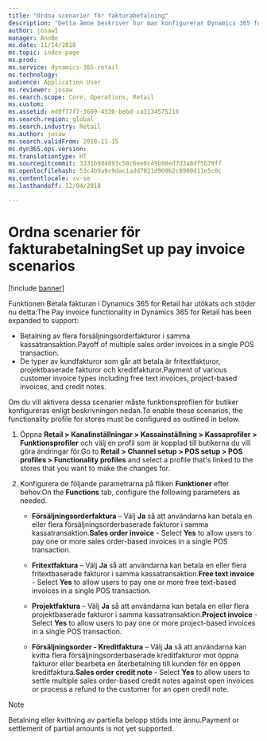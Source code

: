 ```yaml
---
title: "Ordna scenarier för fakturabetalning"
description: "Detta ämne beskriver hur man konfigurerar Dynamics 365 for Retail så att det stöder olika scenarier som gäller fakturabetalningar."
author: josaw1
manager: AnnBe
ms.date: 11/14/2018
ms.topic: index-page
ms.prod: 
ms.service: dynamics-365-retail
ms.technology: 
audience: Application User
ms.reviewer: josaw
ms.search.scope: Core, Operations, Retail
ms.custom: 
ms.assetid: ed0f77f7-3609-4330-bebd-ca3134575216
ms.search.region: global
ms.search.industry: Retail
ms.author: josaw
ms.search.validFrom: 2018-11-15
ms.dyn365.ops.version: 
ms.translationtype: HT
ms.sourcegitcommit: 3331b984693c58c6ee8c49b98ed7d3a8df5b79ff
ms.openlocfilehash: 53c4b9a9c9dac1add7021d909b2c8900d11e5c0c
ms.contentlocale: sv-se
ms.lasthandoff: 12/04/2018

---
```

# <a name="set-up-pay-invoice-scenarios"></a><span data-ttu-id="d1f09-103">Ordna scenarier för fakturabetalning</span><span class="sxs-lookup"><span data-stu-id="d1f09-103">Set up pay invoice scenarios</span></span>

[!include [banner](includes/banner.md)]

<span data-ttu-id="d1f09-104">Funktionen Betala fakturan i Dynamics 365 for Retail har utökats och stöder nu detta:</span><span class="sxs-lookup"><span data-stu-id="d1f09-104">The Pay invoice functionality in Dynamics 365 for Retail has been expanded to support:</span></span>
- <span data-ttu-id="d1f09-105">Betalning av flera försäljningsorderfakturor i samma kassatransaktion.</span><span class="sxs-lookup"><span data-stu-id="d1f09-105">Payoff of multiple sales order invoices in a single POS transaction.</span></span>
- <span data-ttu-id="d1f09-106">De typer av kundfakturor som går att betala är fritextfakturor, projektbaserade fakturor och kreditfakturor.</span><span class="sxs-lookup"><span data-stu-id="d1f09-106">Payment of various customer invoice types including free text invoices, project-based invoices, and credit notes.</span></span>

<span data-ttu-id="d1f09-107">Om du vill aktivera dessa scenarier måste funktionsprofilen för butiker konfigureras enligt beskrivningen nedan.</span><span class="sxs-lookup"><span data-stu-id="d1f09-107">To enable these scenarios, the functionality profile for stores must be configured as outlined in below.</span></span>  

1. <span data-ttu-id="d1f09-108">Öppna **Retail > Kanalinställningar > Kassainställning > Kassaprofiler > Funktionsprofiler** och välj en profil som är kopplad till butikerna du vill göra ändringar för.</span><span class="sxs-lookup"><span data-stu-id="d1f09-108">Go to **Retail > Channel setup > POS setup > POS profiles > Functionality profiles** and select a profile that's linked to the stores that you want to make the changes for.</span></span>

1. <span data-ttu-id="d1f09-109">Konfigurera de följande parametrarna på fliken **Funktioner** efter behov.</span><span class="sxs-lookup"><span data-stu-id="d1f09-109">On the **Functions** tab, configure the following parameters as needed.</span></span>

    - <span data-ttu-id="d1f09-110">**Försäljningsorderfaktura** – Välj **Ja** så att användarna kan betala en eller flera försäljningsorderbaserade fakturor i samma kassatransaktion.</span><span class="sxs-lookup"><span data-stu-id="d1f09-110">**Sales order invoice** - Select **Yes** to allow users to pay one or more sales order-based invoices in a single POS transaction.</span></span>

    - <span data-ttu-id="d1f09-111">**Fritextfaktura** – Välj **Ja** så att användarna kan betala en eller flera fritextbaserade fakturor i samma kassatransaktion.</span><span class="sxs-lookup"><span data-stu-id="d1f09-111">**Free text invoice** - Select **Yes** to allow users to pay one or more free text-based invoices in a single POS transaction.</span></span>

    - <span data-ttu-id="d1f09-112">**Projektfaktura** – Välj **Ja** så att användarna kan betala en eller flera projektbaserade fakturor i samma kassatransaktion.</span><span class="sxs-lookup"><span data-stu-id="d1f09-112">**Project invoice** - Select **Yes** to allow users to pay one or more project-based invoices in a single POS transaction.</span></span>

    - <span data-ttu-id="d1f09-113">**Försäljningsorder - Kreditfaktura** – Välj **Ja** så att användarna kan kvitta flera försäljningsorderbaserade kreditfakturor mot öppna fakturor eller bearbeta en återbetalning till kunden för en öppen kreditfaktura.</span><span class="sxs-lookup"><span data-stu-id="d1f09-113">**Sales order credit note** - Select **Yes** to allow users to settle multiple sales order-based credit notes against open invoices or process a refund to the customer for an open credit note.</span></span>

> [!NOTE]
> <span data-ttu-id="d1f09-114">Betalning eller kvittning av partiella belopp stöds inte ännu.</span><span class="sxs-lookup"><span data-stu-id="d1f09-114">Payment or settlement of partial amounts is not yet supported.</span></span>

